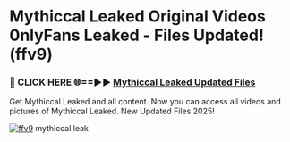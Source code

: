 # Mythiccal Leaked Original Videos 0nlyFans Leaked - Files Updated! (ffv9)

<h3>🔴 CLICK HERE 🌐==►► <a href="https://tinyurl.com/2wckxsce" rel="nofollow">Mythiccal Leaked Updated Files</a></h3>

Get Mythiccal Leaked and all content. Now you can access all videos and pictures of Mythiccal Leaked. New Updated Files 2025!

[![ffv9](https://i.imgur.com/AFduVYN.gif)](https://tinyurl.com/2wckxsce)
mythiccal leak
